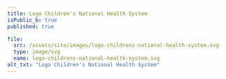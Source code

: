 ```yaml
---
title: Logo Children's National Health System 
isPublic_b: true
published: true

file:
  src: /assets/site/images/logo-childrens-national-health-system.svg
  type: image/svg
  name: logo-childrens-national-health-system.svg
alt_txt: "Logo Children's National Health System"
---
```

